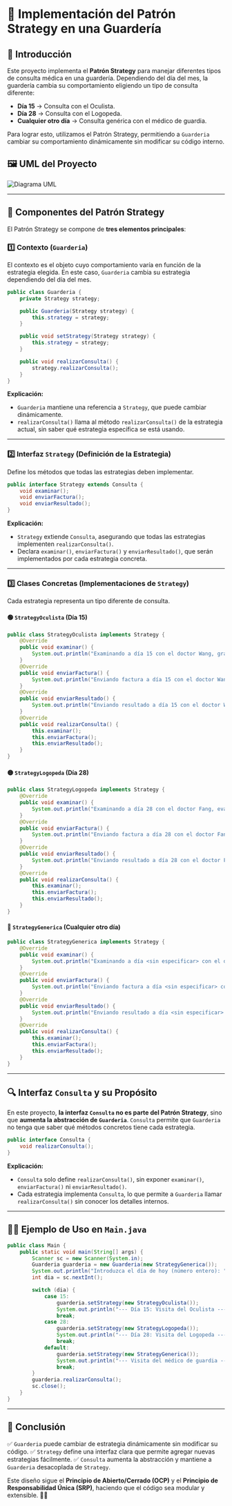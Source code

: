 # 📌 Implementación del Patrón Strategy en una Guardería

## 📖 Introducción
Este proyecto implementa el **Patrón Strategy** para manejar diferentes tipos de consulta médica en una guardería. Dependiendo del día del mes, la guardería cambia su comportamiento eligiendo un tipo de consulta diferente:
- **Día 15** → Consulta con el Oculista.
- **Día 28** → Consulta con el Logopeda.
- **Cualquier otro día** → Consulta genérica con el médico de guardia.

Para lograr esto, utilizamos el Patrón Strategy, permitiendo a `Guarderia` cambiar su comportamiento dinámicamente sin modificar su código interno.

## 🖼️ UML del Proyecto
![Diagrama UML](umlFinal.png)

---

## 🎯 **Componentes del Patrón Strategy**
El Patrón Strategy se compone de **tres elementos principales**:

### 1️⃣ **Contexto (`Guarderia`)**
El contexto es el objeto cuyo comportamiento varía en función de la estrategia elegida. En este caso, `Guarderia` cambia su estrategia dependiendo del día del mes.

```java
public class Guarderia {
    private Strategy strategy;

    public Guarderia(Strategy strategy) {
        this.strategy = strategy;
    }

    public void setStrategy(Strategy strategy) {
        this.strategy = strategy;
    }

    public void realizarConsulta() {
        strategy.realizarConsulta();
    }
}
```
**Explicación:**
- `Guarderia` mantiene una referencia a `Strategy`, que puede cambiar dinámicamente.
- `realizarConsulta()` llama al método `realizarConsulta()` de la estrategia actual, sin saber qué estrategia específica se está usando.

---

### 2️⃣ **Interfaz `Strategy` (Definición de la Estrategia)**
Define los métodos que todas las estrategias deben implementar.

```java
public interface Strategy extends Consulta {
    void examinar();
    void enviarFactura();
    void enviarResultado();
}
```
**Explicación:**
- `Strategy` extiende `Consulta`, asegurando que todas las estrategias implementen `realizarConsulta()`.
- Declara `examinar()`, `enviarFactura()` y `enviarResultado()`, que serán implementados por cada estrategia concreta.

---

### 3️⃣ **Clases Concretas (Implementaciones de `Strategy`)**
Cada estrategia representa un tipo diferente de consulta.

#### **🟢 `StrategyOculista` (Día 15)**
```java
public class StrategyOculista implements Strategy {
    @Override
    public void examinar() {
        System.out.println("Examinando a día 15 con el doctor Wang, graduando la vista de los niños");
    }
    @Override
    public void enviarFactura() {
        System.out.println("Enviando factura a día 15 con el doctor Wang");
    }
    @Override
    public void enviarResultado() {
        System.out.println("Enviando resultado a día 15 con el doctor Wang");
    }
    @Override
    public void realizarConsulta() {
        this.examinar();
        this.enviarFactura();
        this.enviarResultado();
    }
}
```

#### **🟡 `StrategyLogopeda` (Día 28)**
```java
public class StrategyLogopeda implements Strategy {
    @Override
    public void examinar() {
        System.out.println("Examinando a día 28 con el doctor Fang, evaluando la dicción de los niños");
    }
    @Override
    public void enviarFactura() {
        System.out.println("Enviando factura a día 28 con el doctor Fang");
    }
    @Override
    public void enviarResultado() {
        System.out.println("Enviando resultado a día 28 con el doctor Fang");
    }
    @Override
    public void realizarConsulta() {
        this.examinar();
        this.enviarFactura();
        this.enviarResultado();
    }
}
```

#### **🔵 `StrategyGenerica` (Cualquier otro día)**
```java
public class StrategyGenerica implements Strategy {
    @Override
    public void examinar() {
        System.out.println("Examinando a día <sin especificar> con el doctor correspondiente");
    }
    @Override
    public void enviarFactura() {
        System.out.println("Enviando factura a día <sin especificar> con el doctor correspondiente");
    }
    @Override
    public void enviarResultado() {
        System.out.println("Enviando resultado a día <sin especificar> con el doctor correspondiente");
    }
    @Override
    public void realizarConsulta() {
        this.examinar();
        this.enviarFactura();
        this.enviarResultado();
    }
}
```

---

## 🔍 **Interfaz `Consulta` y su Propósito**

En este proyecto, **la interfaz `Consulta` no es parte del Patrón Strategy**, sino que **aumenta la abstracción de `Guarderia`**. `Consulta` permite que `Guarderia` no tenga que saber qué métodos concretos tiene cada estrategia.

```java
public interface Consulta {
    void realizarConsulta();
}
```
**Explicación:**
- `Consulta` solo define `realizarConsulta()`, sin exponer `examinar()`, `enviarFactura()` ni `enviarResultado()`.
- Cada estrategia implementa `Consulta`, lo que permite a `Guarderia` llamar `realizarConsulta()` sin conocer los detalles internos.

---

## 🏃‍♂️ **Ejemplo de Uso en `Main.java`**
```java
public class Main {
    public static void main(String[] args) {
        Scanner sc = new Scanner(System.in);
        Guarderia guarderia = new Guarderia(new StrategyGenerica());
        System.out.println("Introduzca el día de hoy (número entero): ");
        int dia = sc.nextInt();

        switch (dia) {
            case 15:
                guarderia.setStrategy(new StrategyOculista());
                System.out.println("--- Día 15: Visita del Oculista ---");
                break;
            case 28:
                guarderia.setStrategy(new StrategyLogopeda());
                System.out.println("--- Día 28: Visita del Logopeda ---");
                break;
            default:
                guarderia.setStrategy(new StrategyGenerica());
                System.out.println("--- Visita del médico de guardia ---");
                break;
        }
        guarderia.realizarConsulta();
        sc.close();
    }
}
```

---

## 🚀 **Conclusión**
✅ `Guarderia` puede cambiar de estrategia dinámicamente sin modificar su código.
✅ `Strategy` define una interfaz clara que permite agregar nuevas estrategias fácilmente.
✅ `Consulta` aumenta la abstracción y mantiene a `Guarderia` desacoplada de `Strategy`.

Este diseño sigue el **Principio de Abierto/Cerrado (OCP)** y el **Principio de Responsabilidad Única (SRP)**, haciendo que el código sea modular y extensible. 🎯🚀